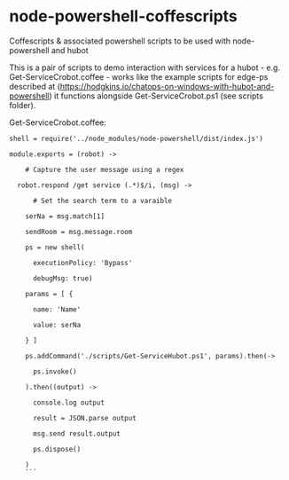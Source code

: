 # node-powershell-coffescripts
Coffescripts &amp; associated powershell scripts to be used with node-powershell and hubot

This is a pair of scripts to demo interaction with services for a hubot - e.g.
Get-ServiceCrobot.coffee - works like the example scripts for edge-ps 
described at (https://hodgkins.io/chatops-on-windows-with-hubot-and-powershell)
it functions alongside Get-ServiceCrobot.ps1 (see scripts folder).

Get-ServiceCrobot.coffee:

```
shell = require('../node_modules/node-powershell/dist/index.js')

module.exports = (robot) ->

    # Capture the user message using a regex
    
  robot.respond /get service (.*)$/i, (msg) ->
  
      # Set the search term to a varaible
      
    serNa = msg.match[1]
    
    sendRoom = msg.message.room
    
    ps = new shell(
    
      executionPolicy: 'Bypass'
      
      debugMsg: true)
      
    params = [ {
    
      name: 'Name'
      
      value: serNa
      
    } ]
    
    ps.addCommand('./scripts/Get-ServiceHubot.ps1', params).then(->
    
      ps.invoke()
      
    ).then((output) ->
    
      console.log output
      
      result = JSON.parse output
      
      msg.send result.output
      
      ps.dispose()
      
    )
    ```  
